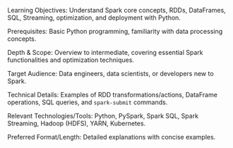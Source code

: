 Learning Objectives: Understand Spark core concepts, RDDs, DataFrames, SQL, Streaming, optimization, and deployment with Python.

Prerequisites: Basic Python programming, familiarity with data processing concepts.

Depth & Scope: Overview to intermediate, covering essential Spark functionalities and optimization techniques.

Target Audience: Data engineers, data scientists, or developers new to Spark.

Technical Details: Examples of RDD transformations/actions, DataFrame operations, SQL queries, and `spark-submit` commands.

Relevant Technologies/Tools: Python, PySpark, Spark SQL, Spark Streaming, Hadoop (HDFS), YARN, Kubernetes.

Preferred Format/Length: Detailed explanations with concise examples.
